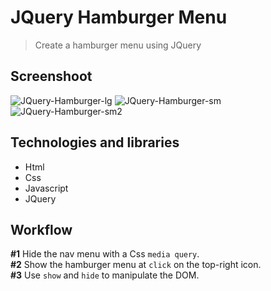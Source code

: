 # JQuery Hamburger Menu
> Create a hamburger menu using JQuery

## Screenshoot
![JQuery-Hamburger-lg](https://i.imgur.com/4RQZPuU.jpg)
![JQuery-Hamburger-sm](https://i.imgur.com/dGDqYQi.jpg)
![JQuery-Hamburger-sm2](https://i.imgur.com/1MoEinz.jpg)

## Technologies and libraries
* Html
* Css
* Javascript
* JQuery

## Workflow
**#1** Hide the nav menu with a Css `media query`.  
**#2** Show the hamburger menu at `click` on the top-right icon.  
**#3** Use `show` and `hide` to manipulate the DOM.  
